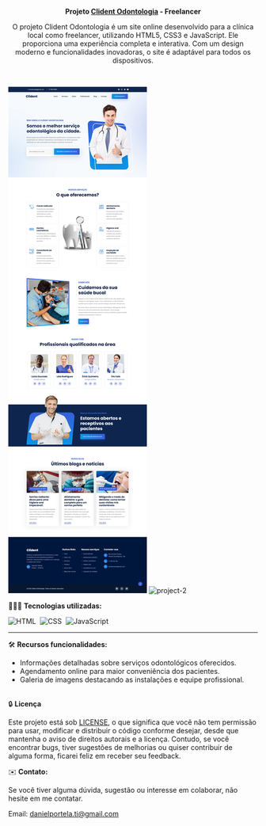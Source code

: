 <div align="center">

<b>Projeto <a href="https://clidentodontologia.netlify.app/">Clident Odontologia</a> - Freelancer</b>

<p>O projeto Clident Odontologia é um site online desenvolvido para a clínica local como freelancer, utilizando HTML5, CSS3 e JavaScript. Ele proporciona uma experiência completa e interativa. Com um design moderno e funcionalidades inovadoras, o site é adaptável para todos os dispositivos.</p>
</div><br>

![Alt text](preview.jpg)
![project-2](https://github.com/daniel-portela/clident-odontologia/assets/110783805/05d5b4fb-800f-443b-92f5-95b43142b663)

👨🏼‍💻 <b>Tecnologias utilizadas:</b>

![HTML](https://img.shields.io/badge/-HTML-0D1117?style=for-the-badge&logo=html5&labelColor=0D1117)&nbsp;
![CSS](https://img.shields.io/badge/-CSS-0D1117?style=for-the-badge&logo=CSS3&logoColor=blue&labelColor=0D1117)&nbsp;
![JavaScript](https://img.shields.io/badge/-javascript-0D1117?style=for-the-badge&logo=javascript&logoColor=yellow&labelColor=0D1117)&nbsp;<hr>

🛠️ <b>Recursos funcionalidades:</b>

- Informações detalhadas sobre serviços odontológicos oferecidos.
- Agendamento online para maior conveniência dos pacientes.
- Galeria de imagens destacando as instalações e equipe profissional.<br><br>

🔒 <b>Licença</b>

Este projeto está sob [LICENSE](LICENSE), o que significa que você não tem permissão para usar, modificar e distribuir o código conforme desejar, desde que mantenha o aviso de direitos autorais e a licença. Contudo, se você encontrar bugs, tiver sugestões de melhorias ou quiser contribuir de alguma forma, ficarei feliz em receber seu feedback.

✉️ <b>Contato:</b>

Se você tiver alguma dúvida, sugestão ou interesse em colaborar, não hesite em me contatar.

Email: <a href="mailto:danielportela.ti@gmail.com">danielportela.ti@gmail.com</a>
